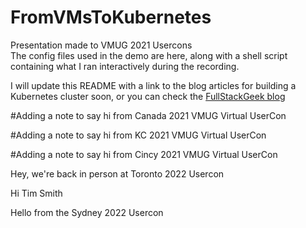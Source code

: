 # FromVMsToKubernetes
Presentation made to VMUG 2021 Usercons  
The config files used in the demo are here, along with a shell script containing what I ran interactively during the recording.

I will update this README with a link to the blog articles for building a Kubernetes cluster soon, or you can check the [FullStackGeek blog](https://www.fullstackgeek.net)

#Adding a note to say hi from Canada 2021 VMUG Virtual UserCon

#Adding a note to say hi from KC 2021 VMUG Virtual UserCon

#Adding a note to say hi from Cincy 2021 VMUG Virtual UserCon



Hey, we're back in person at Toronto 2022 Usercon

Hi Tim Smith

Hello from the Sydney 2022 Usercon
